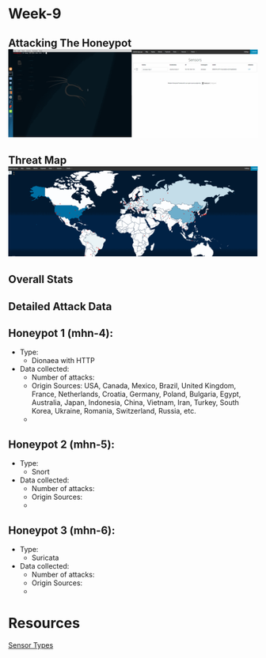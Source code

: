 # Week-9

## Attacking The Honeypot ![Attack](https://github.com/0v3rride/Week-9/blob/master/attack.gif)
## Threat Map ![Threat Map](https://github.com/0v3rride/Week-9/blob/master/Threat_Map.gif)
## Overall Stats ![]()
## Detailed Attack Data ![]()
 
## Honeypot 1 (mhn-4):
* Type:
  * Dionaea with HTTP 
* Data collected:
  * Number of attacks: 
  * Origin Sources: USA, Canada, Mexico, Brazil, United Kingdom, France, Netherlands, Croatia, Germany, Poland, Bulgaria, Egypt, Australia, Japan, Indonesia, China, Vietnam, Iran, Turkey, South Korea, Ukraine, Romania, Switzerland, Russia, etc.
  * 
  
## Honeypot 2 (mhn-5):
* Type:
  * Snort
* Data collected:
  * Number of attacks: 
  * Origin Sources: 
  * 
  
## Honeypot 3 (mhn-6):
* Type:
  * Suricata
* Data collected:
  * Number of attacks: 
  * Origin Sources: 
  * 
 
 
# Resources
[Sensor Types](https://github.com/threatstream/mhn/wiki/List-of-Supported-Sensors)
